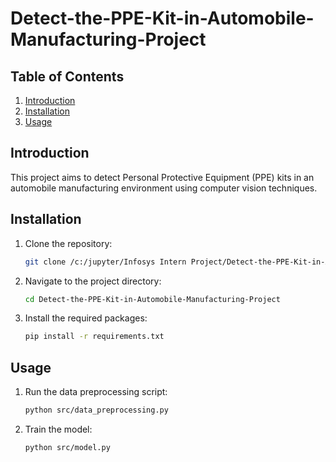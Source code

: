 # Detect-the-PPE-Kit-in-Automobile-Manufacturing-Project

## Table of Contents

1. [Introduction](#introduction)
2. [Installation](#installation)
3. [Usage](#usage)

## Introduction

This project aims to detect Personal Protective Equipment (PPE) kits in an automobile manufacturing environment using computer vision techniques.

<!-- ## Project Structure 
 
```

│
├── data/
│   ├── raw/
│   ├── processed/
│
├── notebooks/
│   ├── data_preprocessing.ipynb
│   ├── model_training.ipynb
│
├── src/
│   ├── data_preprocessing.py
│   ├── model.py
│
├── README.md
└── requirements.txt
``` -->

## Installation

1. Clone the repository:
    ```sh
    git clone /c:/jupyter/Infosys Intern Project/Detect-the-PPE-Kit-in-Automobile-Manufacturing-Project
    ```
2. Navigate to the project directory:
    ```sh
    cd Detect-the-PPE-Kit-in-Automobile-Manufacturing-Project
    ```
3. Install the required packages:
    ```sh
    pip install -r requirements.txt
    ```

## Usage

1. Run the data preprocessing script:
    ```sh
    python src/data_preprocessing.py
    ```
2. Train the model:
    ```sh
    python src/model.py
    ```
